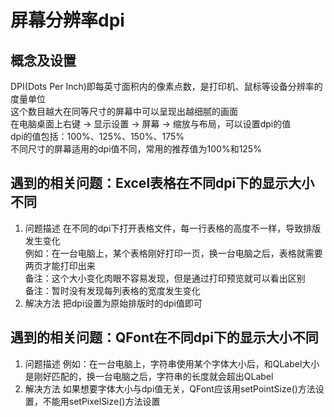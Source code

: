 # 屏幕分辨率dpi

## 概念及设置
DPI(Dots Per Inch)即每英寸面积内的像素点数，是打印机、鼠标等设备分辨率的度量单位  
这个数目越大在同等尺寸的屏幕中可以呈现出越细腻的画面  
在电脑桌面上右键 -> 显示设置 -> 屏幕 -> 缩放与布局，可以设置dpi的值  
dpi的值包括：100%、125%、150%、175%  
不同尺寸的屏幕适用的dpi值不同，常用的推荐值为100%和125%  


## 遇到的相关问题：Excel表格在不同dpi下的显示大小不同
1. 问题描述
在不同的dpi下打开表格文件，每一行表格的高度不一样，导致排版发生变化  
例如：在一台电脑上，某个表格刚好打印一页，换一台电脑之后，表格就需要两页才能打印出来  
备注：这个大小变化肉眼不容易发现，但是通过打印预览就可以看出区别  
备注：暂时没有发现每列表格的宽度发生变化  
2. 解决方法
把dpi设置为原始排版时的dpi值即可  


## 遇到的相关问题：QFont在不同dpi下的显示大小不同
1. 问题描述
例如：在一台电脑上，字符串使用某个字体大小后，和QLabel大小是刚好匹配的，换一台电脑之后，字符串的长度就会超出QLabel
2. 解决方法
如果想要字体大小与dpi值无关，QFont应该用setPointSize()方法设置，不能用setPixelSize()方法设置  

